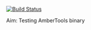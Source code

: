 [![Build Status](https://travis-ci.org/hainm/ambertools-binary-test.svg?branch=nightly)](https://travis-ci.org/hainm/ambertools-binary-test)

Aim: Testing AmberTools binary
